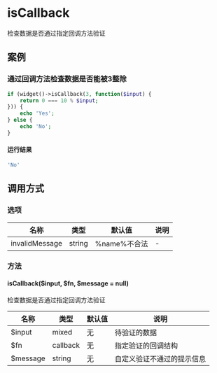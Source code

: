isCallback
==========

检查数据是否通过指定回调方法验证

案例
----

### 通过回调方法检查数据是否能被3整除
```php
if (widget()->isCallback(3, function($input) {
    return 0 === 10 % $input;
})) {
    echo 'Yes';
} else {
    echo 'No';
}
```

#### 运行结果
```php
'No'
```

调用方式
--------

### 选项

| 名称                | 类型    | 默认值                           | 说明              |
|---------------------|---------|----------------------------------|-------------------|
| invalidMessage      | string  | %name%不合法                     | -                 |

### 方法

#### isCallback($input, $fn, $message = null)
检查数据是否通过指定回调方法验证

| 名称                | 类型     | 默认值  | 说明                                       |
|---------------------|----------|---------|--------------------------------------------|
| $input              | mixed    | 无      | 待验证的数据                               |
| $fn                 | callback | 无      | 指定验证的回调结构                         |
| $message            | string   | 无      | 自定义验证不通过的提示信息                 |

